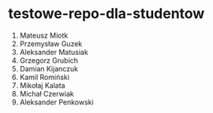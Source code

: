 # testowe-repo-dla-studentow
1. Mateusz Miotk
2. Przemysław Guzek
3. Aleksander Matusiak
4. Grzegorz Grubich
5. Damian Kijanczuk
6. Kamil Romiński
7. Mikołaj Kalata
8. Michał Czerwiak
9. Aleksander Penkowski
